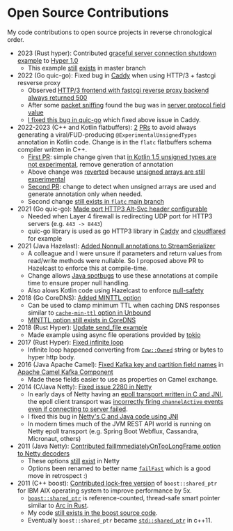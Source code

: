 # Open Source Contributions
My code contributions to open source projects in reverse chronological order.

- 2023 (Rust hyper): Contributed [graceful server connection shutdown example](https://github.com/hyperium/hyper/pull/3303) to [Hyper 1.0](https://hyper.rs)
   - This example [still](https://github.com/hyperium/hyper/tree/master/examples#going-further) [exists](https://github.com/hyperium/hyper/blob/master/examples/graceful_shutdown.rs)  in master branch
- 2022 (Go quic-go): Fixed bug in [Caddy](https://caddyserver.com) when using HTTP/3 + fastcgi resverse proxy
   - Observed [HTTP/3 frontend with fastcgi reverse proxy backend always returned 500](https://github.com/caddyserver/caddy/issues/4819)
   - After some [packet sniffing](https://github.com/caddyserver/caddy/issues/4819#issuecomment-1140540997) found the bug was in [server protocol field value](https://github.com/caddyserver/caddy/issues/4819#issuecomment-1142065408)
   - [I fixed this bug in quic-go](https://github.com/quic-go/quic-go/pull/3439/files) which fixed above issue in Caddy.
- 2022-2023 (C++ and Kotlin flatbuffers): [2](https://github.com/google/flatbuffers/pull/7092) [PRs](https://github.com/google/flatbuffers/pull/7881) to avoid always generating a viral/FUD-producing `@ExperimentalUnsignedTypes` annotation in Kotlin code.  Change is in the `flatc` flatbuffers schema compiler written in C++.
  - [First PR](https://github.com/google/flatbuffers/pull/7092): simple change given that [in Kotlin 1.5 unsigned types are not experimental](https://kotlinlang.org/docs/whatsnew15.html#stable-unsigned-integer-types), remove generation of annotation
  - Above change was [reverted](https://github.com/google/flatbuffers/pull/7775/files#diff-0b34e54e6c813fb09cab40f18d75181bb88a04850de4b140a6a7f9ce13115c17R290) because [unsigned arrays are still experimental](https://github.com/google/flatbuffers/issues/7862#issuecomment-1471550000)
  - [Second PR](https://github.com/google/flatbuffers/pull/7881): change to detect when unsigned arrays are used and generate annotation only when needed.
  - Second change [still exists in `flatc` main branch](https://github.com/google/flatbuffers/blob/master/src/idl_gen_kotlin.cpp#L704-L706)
- 2021 (Go quic-go): [Made port HTTP3 Alt-Svc header configurable](https://github.com/quic-go/quic-go/pull/3272/files)
  - Needed when Layer 4 firewall is redirecting UDP port for HTTP3 servers (e.g. `443 -> 8443`)
  - quic-go library is used as go HTTP3 library in [Caddy](https://caddyserver.com/) and [cloudflared](https://github.com/cloudflare/cloudflared) for example
- 2021 (Java Hazelast): [Added Nonnull annotations to StreamSerializer](https://github.com/hazelcast/hazelcast/pull/18071)
  - A colleague and I were unsure if parameters and return values from read/write methods were nullable.  So I proposed above PR to Hazelcast to enforce this at compile-time.
  - Change allows [Java spotbugs](https://spotbugs.github.io) to use these annotations at compile time to ensure proper null handling.
  - Also alows Kotlin code using Hazelcast to enforce [null-safety](https://kotlinlang.org/docs/null-safety.html)
- 2018 (Go CoreDNS): [Added MINTTL option](https://github.com/coredns/coredns/pull/2055)
  - Can be used to clamp minimum TTL when caching DNS responses similar to [`cache-min-ttl` option in Unbound](https://nlnetlabs.nl/documentation/unbound/unbound.conf/)
  - [MINTTL option still exists in CoreDNS](https://coredns.io/plugins/cache/)
- 2018 (Rust Hyper): [Update send_file example](https://github.com/hyperium/hyper/pull/1533/files)
  - Made example using async file operations provided by [tokio](https://tokio.rs/)
- 2017 (Rust Hyper): [Fixed infinite loop](https://github.com/hyperium/hyper/pull/1343)
  - Infinite loop happened converting from [`Cow::Owned`](https://doc.rust-lang.org/std/borrow/enum.Cow.html) string or bytes to hyper http body.
- 2016 (Java Apache Camel): [Fixed Kafka key and partition field names](https://github.com/apache/camel/pull/785/files) in [Apache Camel Kafka Component](https://github.com/apache/camel/pull/785/files)
  - Made these fields easier to use as properties on Camel exchange.
- 2014 (C/Java Netty): [Fixed issue 2280 in Netty](https://github.com/netty/netty/pull/2294/files)
  - In early days of Netty having an [epoll transport written in C and JNI](https://netty.io/wiki/native-transports.html), the epoll client transport was [incorrectly firing `channelActive` events even if connecting to server failed](https://github.com/netty/netty/issues/2280).
  - I fixed this bug in [Netty's C and Java code using JNI](https://github.com/netty/netty/pull/2294/files)
  - In modern times much of the JVM REST API world is running on Netty epoll transport (e.g. Spring Boot Webflux, Cassandra, Micronaut, others)
- 2011 (Java Netty): [Contributed failImmediatelyOnTooLongFrame option to Netty decoders](https://github.com/netty/netty/pull/25)
  - These options [still](https://github.com/netty/netty/blob/4.1/codec/src/main/java/io/netty/handler/codec/DelimiterBasedFrameDecoder.java#L67) [exist](https://github.com/netty/netty/blob/4.1/codec/src/main/java/io/netty/handler/codec/LengthFieldBasedFrameDecoder.java#L196) in Netty
  - Options been renamed to better name [`failFast`](https://github.com/netty/netty/commit/0850449b096218c1bf1c5de5e9603ff490f8efcb) which is a good move in retrospect :)
- 2011 (C++ boost): [Contributed lock-free version](https://web.archive.org/web/20230603035101/https://lists.boost.org/boost-bugs/2011/12/20673.php) of `boost::shared_ptr` for IBM AIX operating system to improve performance by 5x.
  - [`boost::shared_ptr`](https://theboostcpplibraries.com/boost.smartpointers-shared-ownership) is reference-counted, thread-safe smart pointer similar to [Arc in Rust](https://doc.rust-lang.org/std/sync/struct.Arc.html).
  - My code [still exists in the boost source code](https://github.com/boostorg/smart_ptr/blob/develop/include/boost/smart_ptr/detail/sp_counted_base_aix.hpp).
  - Eventually `boost::shared_ptr` became [`std::shared_ptr`](https://en.cppreference.com/w/cpp/memory/shared_ptr) in c++11.
